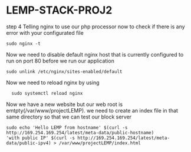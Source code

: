 # LEMP-STACK-PROJ2

step 4
 Telling nginx to use our php processor
 now to check if there is any error with your configurated file
```
sudo nginx -t
```

Now we need to disable default nginx host that is currently configured to run on port 80 before we run our application

```
sudo unlink /etc/nginx/sites-enabled/default

```

Now we need to reload nginx by using 

```
  sudo systemctl reload nginx
```

Now we have a new website but our web root  is emtpty(/var/www/projectLEMP). we need to create an index file in that same directory so that we can test our block server

```
sudo echo 'Hello LEMP from hostname' $(curl -s http://169.254.169.254/latest/meta-data/public-hostname) 
'with public IP' $(curl -s http://169.254.169.254/latest/meta-data/public-ipv4) > /var/www/projectLEMP/index.html
```
